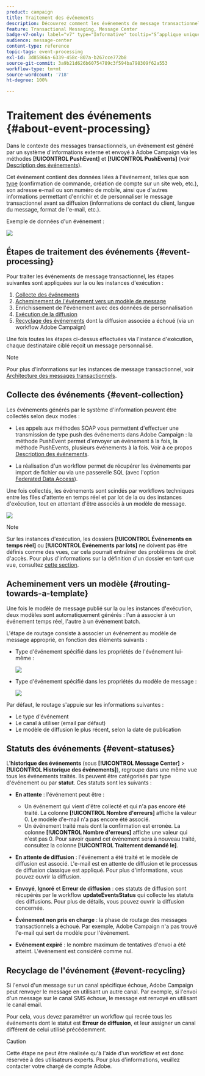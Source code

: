```yaml
---
product: campaign
title: Traitement des événements
description: Découvrez comment les événements de message transactionnel sont traités dans Adobe Campaign Classic.
feature: Transactional Messaging, Message Center
badge-v7-only: label="v7" type="Informative" tooltip="S’applique uniquement à Campaign Classic v7"
audience: message-center
content-type: reference
topic-tags: event-processing
exl-id: 3d85866a-6339-458c-807a-b267cce772b8
source-git-commit: 3a9b21d626b60754789c3f594ba798309f62a553
workflow-type: tm+mt
source-wordcount: '718'
ht-degree: 100%

---
```


# Traitement des événements {#about-event-processing}



Dans le contexte des messages transactionnels, un événement est généré par un système d&#39;informations externe et envoyé à Adobe Campaign via les méthodes **[!UICONTROL PushEvent]** et **[!UICONTROL PushEvents]** (voir [Description des événements](../../message-center/using/event-description.md)).

Cet événement contient des données liées à l&#39;événement, telles que son [type](../../message-center/using/creating-event-types.md) (confirmation de commande, création de compte sur un site web, etc.), son adresse e-mail ou son numéro de mobile, ainsi que d&#39;autres informations permettant d&#39;enrichir et de personnaliser le message transactionnel avant sa diffusion (informations de contact du client, langue du message, format de l&#39;e-mail, etc.).

Exemple de données d&#39;un événement :

![](assets/messagecenter_events_request_001.png)

## Étapes de traitement des événements {#event-processing}

Pour traiter les événements de message transactionnel, les étapes suivantes sont appliquées sur la ou les instances d&#39;exécution :

1. [Collecte des événements](#event-collection)
1. [Acheminement de l&#39;événement vers un modèle de message](#routing-towards-a-template)
1. Enrichissement de l&#39;événement avec des données de personnalisation
1. [Exécution de la diffusion](../../message-center/using/delivery-execution.md)
1. [Recyclage des événements](#event-recycling) dont la diffusion associée a échoué (via un workflow Adobe Campaign)

Une fois toutes les étapes ci-dessus effectuées via l&#39;instance d&#39;exécution, chaque destinataire ciblé reçoit un message personnalisé.

>[!NOTE]
>
>Pour plus d&#39;informations sur les instances de message transactionnel, voir [Architecture des messages transactionnels](../../message-center/using/transactional-messaging-architecture.md).


## Collecte des événements {#event-collection}

Les événements générés par le système d&#39;information peuvent être collectés selon deux modes :

* Les appels aux méthodes SOAP vous permettent d&#39;effectuer une transmission de type push des événements dans Adobe Campaign : la méthode PushEvent permet d&#39;envoyer un événement à la fois, la méthode PushEvents, plusieurs événements à la fois. Voir à ce propos [Description des événements](../../message-center/using/event-description.md).

* La réalisation d&#39;un workflow permet de récupérer les événements par import de fichier ou via une passerelle SQL (avec l&#39;option [Federated Data Access](../../installation/using/about-fda.md)).

Une fois collectés, les événements sont scindés par workflows techniques entre les files d&#39;attente en temps réel et par lot de la ou des instances d&#39;exécution, tout en attentant d&#39;être associés à un modèle de message.

![](assets/messagecenter_events_queues_001.png)

>[!NOTE]
>
>Sur les instances d&#39;exécution, les dossiers **[!UICONTROL Événements en temps réel]** ou **[!UICONTROL Événements par lots]** ne doivent pas être définis comme des vues, car cela pourrait entraîner des problèmes de droit d&#39;accès. Pour plus d&#39;informations sur la définition d&#39;un dossier en tant que vue, consultez [cette section](../../platform/using/access-management-folders.md).

## Acheminement vers un modèle {#routing-towards-a-template}

Une fois le modèle de message publié sur la ou les instances d&#39;exécution, deux modèles sont automatiquement générés : l&#39;un à associer à un événement temps réel, l&#39;autre à un événement batch.

L&#39;étape de routage consiste à associer un événement au modèle de message approprié, en fonction des éléments suivants :

* Type d&#39;événement spécifié dans les propriétés de l&#39;événement lui-même :

  ![](assets/messagecenter_event_type_001.png)

* Type d&#39;événement spécifié dans les propriétés du modèle de message :

  ![](assets/messagecenter_event_type_002.png)

Par défaut, le routage s&#39;appuie sur les informations suivantes :

* Le type d&#39;événement
* Le canal à utiliser (email par défaut)
* Le modèle de diffusion le plus récent, selon la date de publication

## Statuts des événements {#event-statuses}

L&#39;**historique des événements** (sous **[!UICONTROL Message Center]** > **[!UICONTROL Historique des événements]**), regroupe dans une même vue tous les événements traités. Ils peuvent être catégorisés par type d&#39;événement ou par **statut**. Ces statuts sont les suivants :

* **En attente** : l&#39;événement peut être :

   * Un événement qui vient d&#39;être collecté et qui n&#39;a pas encore été traité. La colonne **[!UICONTROL Nombre d&#39;erreurs]** affiche la valeur 0. Le modèle d&#39;e-mail n&#39;a pas encore été associé.
   * Un événement traité mais dont la confirmation est erronée. La colonne **[!UICONTROL Nombre d&#39;erreurs]** affiche une valeur qui n&#39;est pas 0. Pour savoir quand cet événement sera à nouveau traité, consultez la colonne **[!UICONTROL Traitement demandé le]**.

* **En attente de diffusion** : l&#39;événement a été traité et le modèle de diffusion est associé. L&#39;e-mail est en attente de diffusion et le processus de diffusion classique est appliqué. Pour plus d&#39;informations, vous pouvez ouvrir la diffusion.
* **Envoyé**, **Ignoré** et **Erreur de diffusion** : ces statuts de diffusion sont récupérés par le workflow **updateEventsStatus** qui collecte les statuts des diffusions. Pour plus de détails, vous pouvez ouvrir la diffusion concernée.
* **Événement non pris en charge** : la phase de routage des messages transactionnels a échoué. Par exemple, Adobe Campaign n&#39;a pas trouvé l&#39;e-mail qui sert de modèle pour l&#39;événement.
* **Evénement expiré** : le nombre maximum de tentatives d&#39;envoi a été atteint. L&#39;événement est considéré comme nul.

## Recyclage de l&#39;événement {#event-recycling}

Si l&#39;envoi d&#39;un message sur un canal spécifique échoue, Adobe Campaign peut renvoyer le message en utilisant un autre canal. Par exemple, si l&#39;envoi d&#39;un message sur le canal SMS échoue, le message est renvoyé en utilisant le canal email.

Pour cela, vous devez paramétrer un workflow qui recrée tous les événements dont le statut est **Erreur de diffusion**, et leur assigner un canal différent de celui utilisé précédemment.

>[!CAUTION]
>
>Cette étape ne peut être réalisée qu&#39;à l&#39;aide d&#39;un workflow et est donc réservée à des utilisateurs experts. Pour plus d&#39;informations, veuillez contacter votre chargé de compte Adobe.